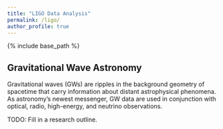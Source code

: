 ```yaml
---
title: "LIGO Data Analysis"
permalink: /ligo/
author_profile: true
---
```


{% include base_path %}

## Gravitational Wave Astronomy

Gravitational waves (GWs) are ripples in the background geometry of spacetime that carry information about distant astrophysical phenomena. As astronomy’s newest messenger, GW data are used in conjunction with optical, radio, high-energy, and neutrino observations.

TODO: Fill in a research outline.
